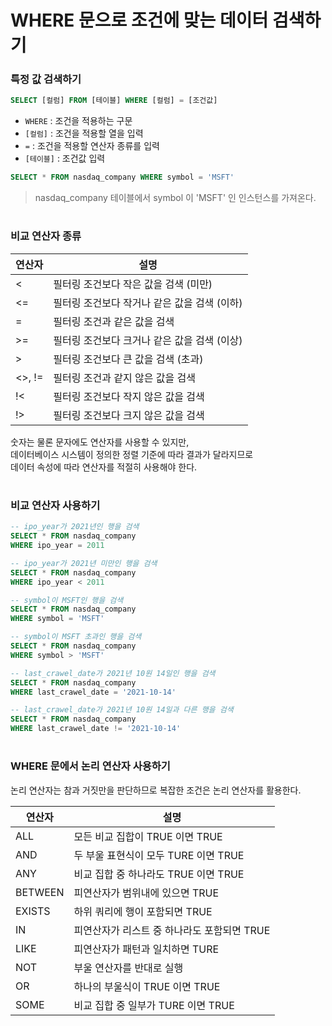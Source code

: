 # WHERE 문으로 조건에 맞는 데이터 검색하기

### 특정 값 검색하기

```sql
SELECT [컬럼] FROM [테이블] WHERE [컬럼] = [조건값]
```
- `WHERE` : 조건을 적용하는 구문
- `[컬럼]` : 조건을 적용할 열을 입력
- `=` : 조건을 적용할 연산자 종류를 입력
- `[테이블]` : 조건값 입력

```sql
SELECT * FROM nasdaq_company WHERE symbol = 'MSFT'
```
> nasdaq_company 테이블에서 symbol 이 'MSFT' 인 인스턴스를 가져온다.

#

### 비교 연산자 종류

|연산자|설명|
|---|---|
|<|필터링 조건보다 작은 값을 검색 (미만)|
|<=|필터링 조건보다 작거나 같은 값을 검색 (이하)|
|=|필터링 조건과 같은 값을 검색|
|>=|필터링 조건보다 크거나 같은 값을 검색 (이상)|
|>|필터링 조건보다 큰 값을 검색 (초과)|
|<>, !=|필터링 조건과 같지 않은 값을 검색|
|!<|필터링 조건보다 작지 않은 값을 검색|
|!>|필터링 조건보다 크지 않은 값을 검색|

숫자는 물론 문자에도 연산자를 사용할 수 있지만,  
데이터베이스 시스템이 정의한 정렬 기준에 따라 결과가 달라지므로  
데이터 속성에 따라 연산자를 적절히 사용해야 한다.

#

### 비교 연산자 사용하기

```sql
-- ipo_year가 2021년인 행을 검색
SELECT * FROM nasdaq_company
WHERE ipo_year = 2011

-- ipo_year가 2021년 미만인 행을 검색
SELECT * FROM nasdaq_company
WHERE ipo_year < 2011

-- symbol이 MSFT인 행을 검색
SELECT * FROM nasdaq_company
WHERE symbol = 'MSFT'

-- symbol이 MSFT 초과인 행을 검색
SELECT * FROM nasdaq_company
WHERE symbol > 'MSFT'

-- last_crawel_date가 2021년 10원 14일인 행을 검색
SELECT * FROM nasdaq_company
WHERE last_crawel_date = '2021-10-14'

-- last_crawel_date가 2021년 10원 14일과 다른 행을 검색
SELECT * FROM nasdaq_company
WHERE last_crawel_date != '2021-10-14'
```

#

### WHERE 문에서 논리 연산자 사용하기

논리 연산자는 참과 거짓만을 판단하므로 복잡한 조건은 논리 연산자를 활용한다.

|연산자|설명|
|---|---|
|ALL|모든 비교 집합이 TRUE 이면 TRUE|
|AND|두 부울 표현식이 모두 TURE 이면 TRUE|
|ANY|비교 집합 중 하나라도 TRUE 이면 TRUE|
|BETWEEN|피연산자가 범위내에 있으면 TRUE|
|EXISTS|하위 쿼리에 행이 포함되면 TRUE|
|IN|피연산자가 리스트 중 하나라도 포함되면 TRUE|
|LIKE|피연산자가 패턴과 일치하면 TURE|
|NOT|부울 연산자를 반대로 실행|
|OR|하나의 부울식이 TRUE 이면 TRUE|
|SOME|비교 집합 중 일부가 TURE 이면 TRUE|

#